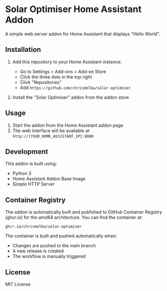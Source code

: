 # Solar Optimiser Home Assistant Addon

A simple web server addon for Home Assistant that displays "Hello World".

## Installation

1. Add this repository to your Home Assistant instance:
   - Go to Settings > Add-ons > Add-on Store
   - Click the three dots in the top right
   - Click "Repositories"
   - Add `https://github.com/chrismelba/solar-optimiser`

2. Install the "Solar Optimiser" addon from the addon store

## Usage

1. Start the addon from the Home Assistant addon page
2. The web interface will be available at `http://[YOUR_HOME_ASSISTANT_IP]:8080`

## Development

This addon is built using:
- Python 3
- Home Assistant Addon Base Image
- Simple HTTP Server

## Container Registry

The addon is automatically built and published to GitHub Container Registry (ghcr.io) for the amd64 architecture. You can find the container at:

```
ghcr.io/chrismelba/solar-optimiser
```

The container is built and pushed automatically when:
- Changes are pushed to the main branch
- A new release is created
- The workflow is manually triggered

## License

MIT License 